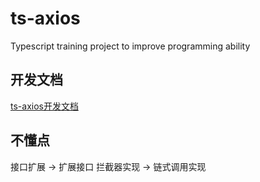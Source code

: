 <!--
 * @Author: yangjingpuyu@aliyun.com
 * @Date: 2020-02-03 21:23:20
 * @LastEditors  : yangjingpuyu@aliyun.com
 * @LastEditTime : 2020-02-05 22:15:07
 * @FilePath: /ts-axios/README.md
 * @Description: Do something ...
 -->
# ts-axios
Typescript training project to improve programming ability

## 开发文档

[ts-axios开发文档](https://dev.cubsdiary.com/ts-axios)

## 不懂点

接口扩展 -> 扩展接口
拦截器实现 -> 链式调用实现
